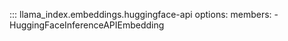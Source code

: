 ::: llama_index.embeddings.huggingface-api
    options:
      members:
        - HuggingFaceInferenceAPIEmbedding
